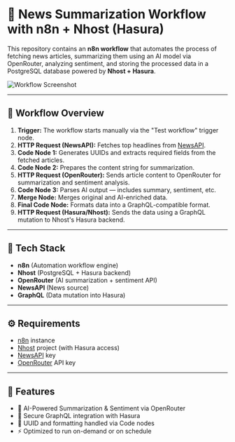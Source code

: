 # 📰 News Summarization Workflow with n8n + Nhost (Hasura)

This repository contains an **n8n workflow** that automates the process of fetching news articles, summarizing them using an AI model via OpenRouter, analyzing sentiment, and storing the processed data in a PostgreSQL database powered by **Nhost + Hasura**.

![Workflow Screenshot](./Screenshot-2025-05-20-121739.png)

---

## 🧠 Workflow Overview

1. **Trigger:** The workflow starts manually via the "Test workflow" trigger node.
2. **HTTP Request (NewsAPI):** Fetches top headlines from [NewsAPI](https://newsapi.org).
3. **Code Node 1:** Generates UUIDs and extracts required fields from the fetched articles.
4. **Code Node 2:** Prepares the content string for summarization.
5. **HTTP Request (OpenRouter):** Sends article content to OpenRouter for summarization and sentiment analysis.
6. **Code Node 3:** Parses AI output — includes summary, sentiment, etc.
7. **Merge Node:** Merges original and AI-enriched data.
8. **Final Code Node:** Formats data into a GraphQL-compatible format.
9. **HTTP Request (Hasura/Nhost):** Sends the data using a GraphQL mutation to Nhost's Hasura backend.

---

## 🚀 Tech Stack

- **n8n** (Automation workflow engine)
- **Nhost** (PostgreSQL + Hasura backend)
- **OpenRouter** (AI summarization + sentiment API)
- **NewsAPI** (News source)
- **GraphQL** (Data mutation into Hasura)

---

## ⚙️ Requirements

- [n8n](https://n8n.io) instance
- [Nhost](https://nhost.io) project (with Hasura access)
- [NewsAPI](https://newsapi.org) key
- [OpenRouter](https://openrouter.ai) API key

---

## 🧪 Features

- 🧠 AI-Powered Summarization & Sentiment via OpenRouter
- 🔐 Secure GraphQL integration with Hasura
- 🔀 UUID and formatting handled via Code nodes
- ⚡ Optimized to run on-demand or on schedule


